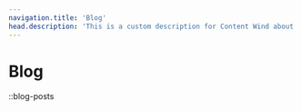 ```yaml
---
navigation.title: 'Blog'
head.description: 'This is a custom description for Content Wind about page.'
---
```


# Blog


::blog-posts


